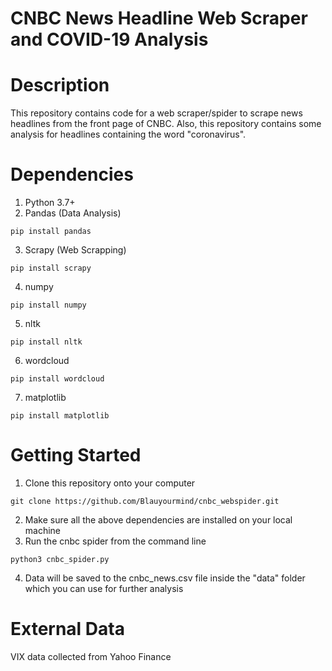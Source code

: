 # CNBC News Headline Web Scraper and COVID-19 Analysis

# Description
This repository contains code for a web scraper/spider to scrape news headlines from the front page of CNBC. Also, this repository contains some analysis for headlines containing the word "coronavirus". 

# Dependencies
1. Python 3.7+
2. Pandas (Data Analysis)
```
pip install pandas
```
3. Scrapy (Web Scrapping)
```
pip install scrapy 
```
4. numpy 
```
pip install numpy 
```
5. nltk
```
pip install nltk 
```
6. wordcloud
```
pip install wordcloud
```
7. matplotlib
```
pip install matplotlib
```

# Getting Started
1. Clone this repository onto your computer
```
git clone https://github.com/Blauyourmind/cnbc_webspider.git
```
2. Make sure all the above dependencies are installed on your local machine
3. Run the cnbc spider from the command line
```
python3 cnbc_spider.py
```
4. Data will be saved to the cnbc_news.csv file inside the "data" folder which you can use for further analysis

# External Data
VIX data collected from Yahoo Finance 



